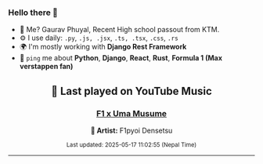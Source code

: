 ### Hello there 👋
- 💨 Me? Gaurav Phuyal, Recent High school passout from KTM.
- ⚙️ I use daily: `.py`, `.js, .jsx`, `.ts, .tsx`, `.css`, `.rs`
- 🌍 I'm mostly working with **Django Rest Framework**
- 💬 `ping` me about **Python**, **Django**, **React**, **Rust**, **Formula 1 (Max verstappen fan)**
<!-- YOUTUBE-MUSIC-START -->
<div align='center'>

## 🎵 Last played on YouTube Music

### [F1 x Uma Musume](https://www.youtube.com/results?search_query=F1pyoi%20Densetsu%20F1%20x%20Uma%20Musume)

**🎤 Artist:** F1pyoi Densetsu

<sub>Last updated: 2025-05-17 11:02:55 (Nepal Time)</sub>

</div>

<!-- YOUTUBE-MUSIC-END -->
<hr>

